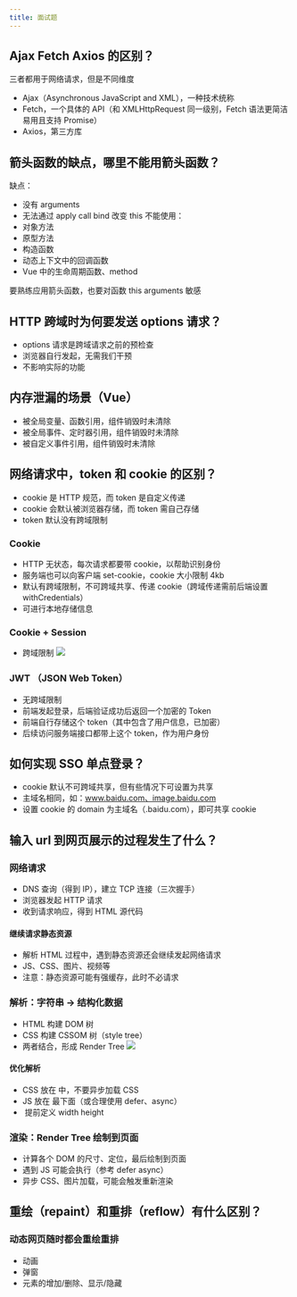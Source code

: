 ```yaml
---
title: 面试题
---
```


## Ajax Fetch Axios 的区别？
三者都用于网络请求，但是不同维度
- Ajax（Asynchronous JavaScript and XML），一种技术统称
- Fetch，一个具体的 API（和 XMLHttpRequest 同一级别，Fetch 语法更简洁易用且支持 Promise）
- Axios，第三方库

## 箭头函数的缺点，哪里不能用箭头函数？
缺点：
- 没有 arguments
- 无法通过 apply call bind 改变 this
不能使用：
- 对象方法
- 原型方法
- 构造函数
- 动态上下文中的回调函数
- Vue 中的生命周期函数、method
  
要熟练应用箭头函数，也要对函数 this arguments 敏感

## HTTP 跨域时为何要发送 options 请求？
- options 请求是跨域请求之前的预检查
- 浏览器自行发起，无需我们干预
- 不影响实际的功能

## 内存泄漏的场景（Vue）
- 被全局变量、函数引用，组件销毁时未清除
- 被全局事件、定时器引用，组件销毁时未清除
- 被自定义事件引用，组件销毁时未清除

## 网络请求中，token 和 cookie 的区别？
- cookie 是 HTTP 规范，而 token 是自定义传递
- cookie 会默认被浏览器存储，而 token 需自己存储
- token 默认没有跨域限制

### Cookie
- HTTP 无状态，每次请求都要带 cookie，以帮助识别身份
- 服务端也可以向客户端 set-cookie，cookie 大小限制 4kb
- 默认有跨域限制，不可跨域共享、传递 cookie（跨域传递需前后端设置 withCredentials）
- 可进行本地存储信息

### Cookie + Session
- 跨域限制
![](https://pic.imgdb.cn/item/6322e39e16f2c2beb1fe1204.jpg)

### JWT （JSON Web Token）
- 无跨域限制
- 前端发起登录，后端验证成功后返回一个加密的 Token
- 前端自行存储这个 token（其中包含了用户信息，已加密）
- 后续访问服务端接口都带上这个 token，作为用户身份

## 如何实现 SSO 单点登录？
- cookie 默认不可跨域共享，但有些情况下可设置为共享
- 主域名相同，如：www.baidu.com、image.baidu.com
- 设置 cookie 的 domain 为主域名（.baidu.com），即可共享 cookie

## 输入 url 到网页展示的过程发生了什么？
### 网络请求
- DNS 查询（得到 IP），建立 TCP 连接（三次握手）
- 浏览器发起 HTTP 请求
- 收到请求响应，得到 HTML 源代码
#### 继续请求静态资源
- 解析 HTML 过程中，遇到静态资源还会继续发起网络请求
- JS、CSS、图片、视频等
- 注意：静态资源可能有强缓存，此时不必请求
### 解析：字符串 -> 结构化数据
- HTML 构建 DOM 树
- CSS 构建 CSSOM 树（style tree）
- 两者结合，形成 Render Tree
![](https://pic.imgdb.cn/item/6329356016f2c2beb1732de4.jpg)
#### 优化解析
- CSS 放在 <head> 中，不要异步加载 CSS
- JS 放在 <body> 最下面（或合理使用 defer、async）
- <img> 提前定义 width height
### 渲染：Render Tree 绘制到页面
- 计算各个 DOM 的尺寸、定位，最后绘制到页面
- 遇到 JS 可能会执行（参考 defer async）
- 异步 CSS、图片加载，可能会触发重新渲染

## 重绘（repaint）和重排（reflow）有什么区别？
### 动态网页随时都会重绘重排
- 动画
- 弹窗
- 元素的增加/删除、显示/隐藏